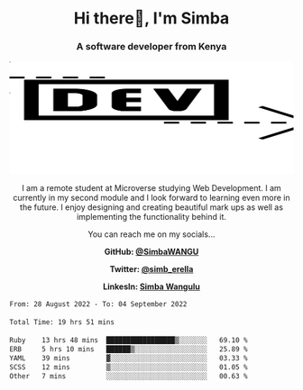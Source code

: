 
<h1 align="center"> Hi there👋, I'm Simba</h1>
<h3 align="center">A software developer from Kenya</h3>

<img src="/arrow-svgrepo-com.svg" margin="auto" width="100%" height="200px">


<p align="center">I am a remote student at Microverse studying Web Development. I am currently in my second module and I look forward to learning even more in the future. I enjoy designing and creating beautiful mark ups as well as implementing the functionality behind it.</p>

<p align="center">You can reach me on my socials... </p>

<div align="center">

__<p>  GitHub: [@SimbaWANGU](https://github.com/SimbaWANGU)__  </p>
__<p> Twitter: [@simb_erella](https://twitter.com/simb_erella)__ </p>
__<p> LinkesIn: [Simba Wangulu](https://www.linkedin.com/in/simba-wangulu/)__ </p>

</div>

<!--START_SECTION:waka-->

```text
From: 28 August 2022 - To: 04 September 2022

Total Time: 19 hrs 51 mins

Ruby    13 hrs 48 mins  █████████████████▒░░░░░░░   69.10 %
ERB     5 hrs 10 mins   ██████▒░░░░░░░░░░░░░░░░░░   25.89 %
YAML    39 mins         ▓░░░░░░░░░░░░░░░░░░░░░░░░   03.33 %
SCSS    12 mins         ▒░░░░░░░░░░░░░░░░░░░░░░░░   01.05 %
Other   7 mins          ░░░░░░░░░░░░░░░░░░░░░░░░░   00.63 %
```

<!--END_SECTION:waka-->
